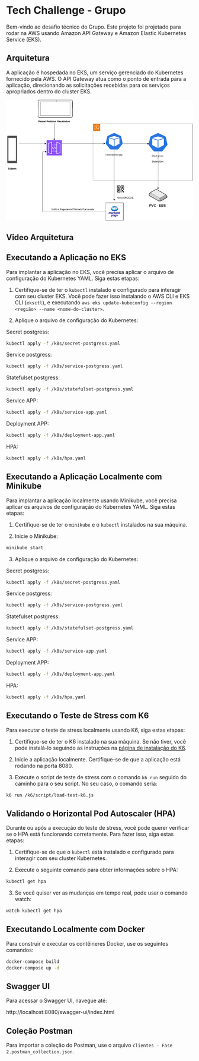 # Tech Challenge - Grupo

Bem-vindo ao desafio técnico do Grupo. Este projeto foi projetado para rodar na AWS usando Amazon API Gateway e Amazon Elastic Kubernetes Service (EKS).

## Arquitetura

A aplicação é hospedada no EKS, um serviço gerenciado do Kubernetes fornecido pela AWS. O API Gateway atua como o ponto de entrada para a aplicação, direcionando as solicitações recebidas para os serviços apropriados dentro do cluster EKS.

![Arquitetura do Projeto](/img/arquitetura.drawio.png)

## Video Arquitetura


## Executando a Aplicação no EKS

Para implantar a aplicação no EKS, você precisa aplicar o arquivo de configuração do Kubernetes YAML. Siga estas etapas:

1. Certifique-se de ter o `kubectl` instalado e configurado para interagir com seu cluster EKS. Você pode fazer isso instalando o AWS CLI e EKS CLI (`eksctl`), e executando `aws eks update-kubeconfig --region <região> --name <nome-do-cluster>`.

2. Aplique o arquivo de configuração do Kubernetes:

Secret postgress:

```bash
kubectl apply -f /k8s/secret-postgress.yaml

```

Service postgress:

```bash
kubectl apply -f /k8s/service-postgress.yaml

```

Statefulset postgress:

```bash
kubectl apply -f /k8s/statefulset-postgress.yaml

```


Service APP:

```bash
kubectl apply -f /k8s/service-app.yaml

```

Deployment APP:

```bash
kubectl apply -f /k8s/deployment-app.yaml

```

HPA:

```bash
kubectl apply -f /k8s/hpa.yaml

```

## Executando a Aplicação Localmente com Minikube

Para implantar a aplicação localmente usando Minikube, você precisa aplicar os arquivos de configuração do Kubernetes YAML. Siga estas etapas:

1. Certifique-se de ter o `minikube` e o `kubectl` instalados na sua máquina.

2. Inicie o Minikube:

```bash
minikube start
```
3. Aplique o arquivo de configuração do Kubernetes:

Secret postgress:

```bash
kubectl apply -f /k8s/secret-postgress.yaml

```

Service postgress:

```bash
kubectl apply -f /k8s/service-postgress.yaml

```

Statefulset postgress:

```bash
kubectl apply -f /k8s/statefulset-postgress.yaml

```


Service APP:

```bash
kubectl apply -f /k8s/service-app.yaml

```

Deployment APP:

```bash
kubectl apply -f /k8s/deployment-app.yaml

```


HPA:

```bash
kubectl apply -f /k8s/hpa.yaml

```

## Executando o Teste de Stress com K6

Para executar o teste de stress localmente usando K6, siga estas etapas:

1. Certifique-se de ter o K6 instalado na sua máquina. Se não tiver, você pode instalá-lo seguindo as instruções na [página de instalação do K6](https://k6.io/docs/getting-started/installation/).

2. Inicie a aplicação localmente. Certifique-se de que a aplicação está rodando na porta 8080.

3. Execute o script de teste de stress com o comando `k6 run` seguido do caminho para o seu script. No seu caso, o comando seria:

```bash
k6 run /k6/script/load-test-k6.js
```
## Validando o Horizontal Pod Autoscaler (HPA)

Durante ou após a execução do teste de stress, você pode querer verificar se o HPA está funcionando corretamente. Para fazer isso, siga estas etapas:

1. Certifique-se de que o `kubectl` está instalado e configurado para interagir com seu cluster Kubernetes.

2. Execute o seguinte comando para obter informações sobre o HPA:

```bash
kubectl get hpa
```
3. Se você quiser ver as mudanças em tempo real, pode usar o comando watch:

```bash
watch kubectl get hpa
```


## Executando Localmente com Docker

Para construir e executar os contêineres Docker, use os seguintes comandos:

```bash
docker-compose build
docker-compose up -d
```
## Swagger UI

Para acessar o Swagger UI, navegue até:

http://localhost:8080/swagger-ui/index.html

## Coleção Postman

Para importar a coleção do Postman, use o arquivo `clientes - Fase 2.postman_collection.json`.



